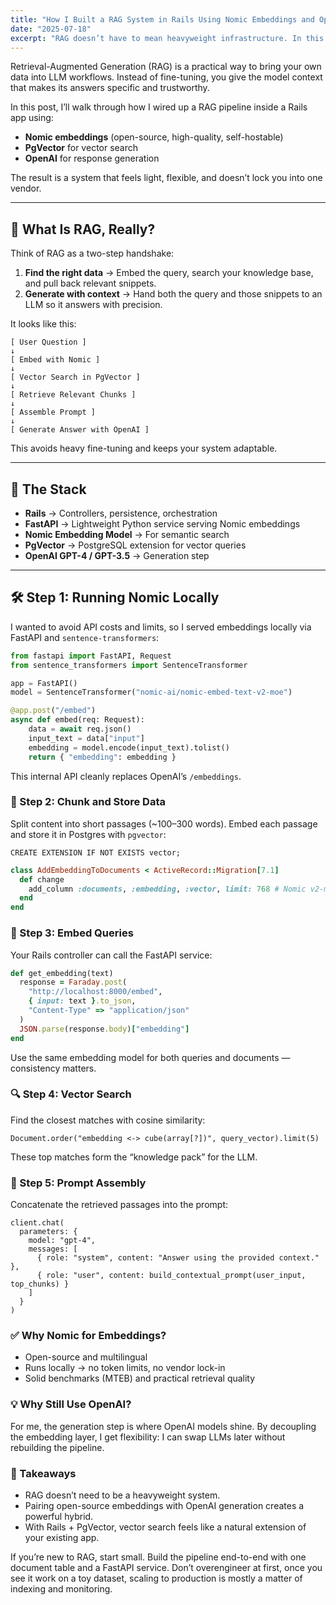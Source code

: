 ```yaml
---
title: "How I Built a RAG System in Rails Using Nomic Embeddings and OpenAI"
date: "2025-07-18"
excerpt: "RAG doesn’t have to mean heavyweight infrastructure. In this post, I show how I wired up a lean Retrieval-Augmented Generation pipeline inside a Rails app using Nomic for embeddings, PgVector for search, and OpenAI for generation. The result is a flexible system: open-source at the embedding layer, powerful where it counts, and simple enough to extend without vendor lock-in."
---
```


Retrieval-Augmented Generation (RAG) is a practical way to bring your own data into LLM workflows. Instead of fine-tuning, you give the model context that makes its answers specific and trustworthy.

In this post, I’ll walk through how I wired up a RAG pipeline inside a Rails app using:

- **Nomic embeddings** (open-source, high-quality, self-hostable)
- **PgVector** for vector search
- **OpenAI** for response generation

The result is a system that feels light, flexible, and doesn’t lock you into one vendor.

---

## 🧠 What Is RAG, Really?

Think of RAG as a two-step handshake:
1. **Find the right data** → Embed the query, search your knowledge base, and pull back relevant snippets.
2. **Generate with context** → Hand both the query and those snippets to an LLM so it answers with precision.

It looks like this:

```
[ User Question ]
↓
[ Embed with Nomic ]
↓
[ Vector Search in PgVector ]
↓
[ Retrieve Relevant Chunks ]
↓
[ Assemble Prompt ]
↓
[ Generate Answer with OpenAI ]
```

This avoids heavy fine-tuning and keeps your system adaptable.

---

## 🧰 The Stack

- **Rails** → Controllers, persistence, orchestration
- **FastAPI** → Lightweight Python service serving Nomic embeddings
- **Nomic Embedding Model** → For semantic search
- **PgVector** → PostgreSQL extension for vector queries
- **OpenAI GPT-4 / GPT-3.5** → Generation step

---

## 🛠 Step 1: Running Nomic Locally

I wanted to avoid API costs and limits, so I served embeddings locally via FastAPI and `sentence-transformers`:

```python
from fastapi import FastAPI, Request
from sentence_transformers import SentenceTransformer

app = FastAPI()
model = SentenceTransformer("nomic-ai/nomic-embed-text-v2-moe")

@app.post("/embed")
async def embed(req: Request):
    data = await req.json()
    input_text = data["input"]
    embedding = model.encode(input_text).tolist()
    return { "embedding": embedding }
```

This internal API cleanly replaces OpenAI’s `/embeddings`.

### 📄 Step 2: Chunk and Store Data

Split content into short passages (~100–300 words). Embed each passage and store it in Postgres with `pgvector`:

```
CREATE EXTENSION IF NOT EXISTS vector;
```


```ruby
class AddEmbeddingToDocuments < ActiveRecord::Migration[7.1]
  def change
    add_column :documents, :embedding, :vector, limit: 768 # Nomic v2-moe size
  end
end
```

### 🤖 Step 3: Embed Queries

Your Rails controller can call the FastAPI service:

```ruby
def get_embedding(text)
  response = Faraday.post(
    "http://localhost:8000/embed",
    { input: text }.to_json,
    "Content-Type" => "application/json"
  )
  JSON.parse(response.body)["embedding"]
end
```

Use the same embedding model for both queries and documents — consistency matters.

### 🔍 Step 4: Vector Search

Find the closest matches with cosine similarity:

```
Document.order("embedding <-> cube(array[?])", query_vector).limit(5)
```

These top matches form the “knowledge pack” for the LLM.

### 🧾 Step 5: Prompt Assembly

Concatenate the retrieved passages into the prompt:

```
client.chat(
  parameters: {
    model: "gpt-4",
    messages: [
      { role: "system", content: "Answer using the provided context." },
      { role: "user", content: build_contextual_prompt(user_input, top_chunks) }
    ]
  }
)
```

### ✅ Why Nomic for Embeddings?

- Open-source and multilingual
- Runs locally → no token limits, no vendor lock-in
- Solid benchmarks (MTEB) and practical retrieval quality

### 💡 Why Still Use OpenAI?

For me, the generation step is where OpenAI models shine. By decoupling the embedding layer, I get flexibility: I can swap LLMs later without rebuilding the pipeline.

### 🧠 Takeaways

- RAG doesn’t need to be a heavyweight system.
- Pairing open-source embeddings with OpenAI generation creates a powerful hybrid.
- With Rails + PgVector, vector search feels like a natural extension of your existing app.

If you’re new to RAG, start small. Build the pipeline end-to-end with one document table and a FastAPI service. Don’t overengineer at first, once you see it work on a toy dataset, scaling to production is mostly a matter of indexing and monitoring.
